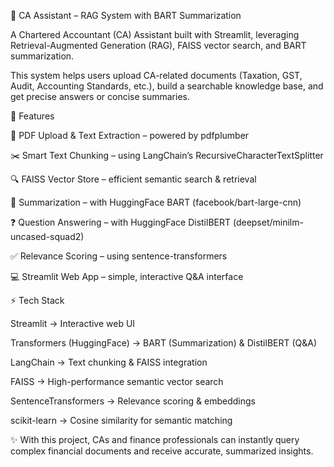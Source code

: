 📘 CA Assistant – RAG System with BART Summarization

A Chartered Accountant (CA) Assistant built with Streamlit, leveraging Retrieval-Augmented Generation (RAG), FAISS vector search, and BART summarization.

This system helps users upload CA-related documents (Taxation, GST, Audit, Accounting Standards, etc.), build a searchable knowledge base, and get precise answers or concise summaries.

🚀 Features

📂 PDF Upload & Text Extraction – powered by pdfplumber

✂️ Smart Text Chunking – using LangChain’s RecursiveCharacterTextSplitter

🔍 FAISS Vector Store – efficient semantic search & retrieval

📝 Summarization – with HuggingFace BART (facebook/bart-large-cnn)

❓ Question Answering – with HuggingFace DistilBERT (deepset/minilm-uncased-squad2)

✅ Relevance Scoring – using sentence-transformers

💻 Streamlit Web App – simple, interactive Q&A interface

⚡ Tech Stack

Streamlit → Interactive web UI

Transformers (HuggingFace) → BART (Summarization) & DistilBERT (Q&A)

LangChain → Text chunking & FAISS integration

FAISS → High-performance semantic vector search

SentenceTransformers → Relevance scoring & embeddings

scikit-learn → Cosine similarity for semantic matching

✨ With this project, CAs and finance professionals can instantly query complex financial documents and receive accurate, summarized insights.
